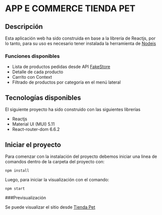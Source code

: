 # APP E COMMERCE TIENDA PET

## Descripción

Esta aplicación web ha sido construida en base a la librería de Reactjs, por lo tanto, para su uso es necesario tener instalada la herramienta de [Nodejs](https://nodejs.org/en/) 

### Funciones disponibles

- Lista de productos pedidas desde API [FakeStore](https://fakestoreapi.com/)
- Detalle de cada producto
- Carrito con Context
- Filtrado de productos por categoría en el menú lateral

## Tecnologías disponibles
El siguiente proyecto ha sido construido con las siguientes librerías

- Reactjs
- Material UI (MUI) 5.11
- React-router-dom 6.6.2

## Iniciar el proyecto

Para comenzar con la instalación del proyecto debemos iniciar una linea de comandos dentro de la carpeta del proyecto con:

`npm install`

Luego, para iniciar la visualización con el comando:

`npm start`

###Previsualización

Se puede visualizar el sitio desde [Tienda Pet](https://luminous-belekoy-c7967d.netlify.app/)